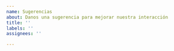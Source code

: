 ```yaml
---
name: Sugerencias
about: Danos una sugerencia para mejorar nuestra interacción
title: ''
labels: ''
assignees: ''

---
```



